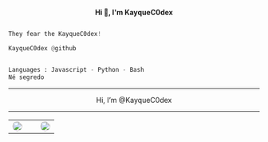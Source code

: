 <p align='center'>
  <b>Hi 👋, I'm KayqueC0dex</b><br>

```py

They fear the KayqueC0dex!

KayqueC0dex @github

```
```py

Languages : Javascript - Python - Bash
Né segredo
```

--------------------------------------
										
 <p align="center"> Hi, I’m @KayqueC0dex

--------------------------------------

<table align="center" border="0">
  <tr>
    <td align="center">
      <a href="https://discord.com/users/530845576460369951">
        <img align="center" alt="Discord" width="20px" src="https://simpleicons.vercel.app/discord/6366f1" style="margin-right: 10px; border-radius: 50%;" />
      </a>
    </td>
    <td align="center">
      <a href="https://x.com/kayquedmp">
        <img align="center" alt="X" width="20px" src="https://simpleicons.vercel.app/x/6366f1" style="margin-left: 10px; border-radius: 50%;" />
      </a>
    </td>
  </tr>
</table>




